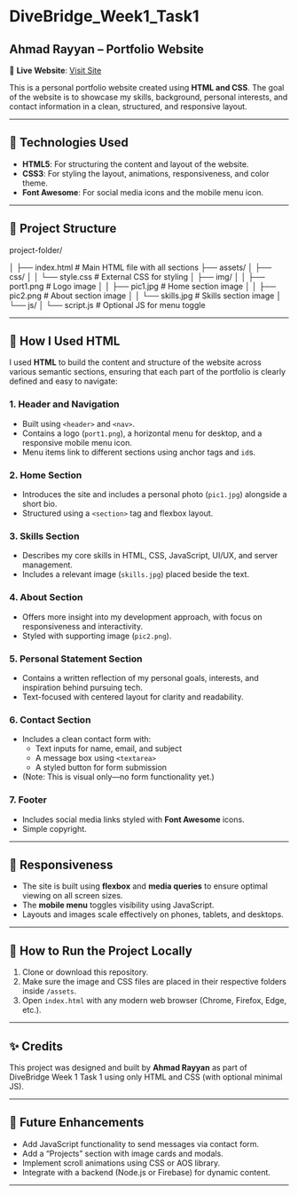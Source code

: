 # DiveBridge_Week1_Task1  
## Ahmad Rayyan – Portfolio Website

🔗 **Live Website**: [Visit Site](https://dive-bridge-week1-task1.vercel.app/)

This is a personal portfolio website created using **HTML and CSS**. The goal of the website is to showcase my skills, background, personal interests, and contact information in a clean, structured, and responsive layout.

---

## 🔧 Technologies Used

- **HTML5**: For structuring the content and layout of the website.
- **CSS3**: For styling the layout, animations, responsiveness, and color theme.
- **Font Awesome**: For social media icons and the mobile menu icon.

---

## 📁 Project Structure

project-folder/

│
├── index.html # Main HTML file with all sections
├── assets/
│ ├── css/
│ │ └── style.css # External CSS for styling
│ ├── img/
│ │ ├── port1.png # Logo image
│ │ ├── pic1.jpg # Home section image
│ │ ├── pic2.png # About section image
│ │ └── skills.jpg # Skills section image
│ └── js/
│ └── script.js # Optional JS for menu toggle

---

## 📑 How I Used HTML

I used **HTML** to build the content and structure of the website across various semantic sections, ensuring that each part of the portfolio is clearly defined and easy to navigate:

### 1. **Header and Navigation**
- Built using `<header>` and `<nav>`.
- Contains a logo (`port1.png`), a horizontal menu for desktop, and a responsive mobile menu icon.
- Menu items link to different sections using anchor tags and `id`s.

### 2. **Home Section**
- Introduces the site and includes a personal photo (`pic1.jpg`) alongside a short bio.
- Structured using a `<section>` tag and flexbox layout.

### 3. **Skills Section**
- Describes my core skills in HTML, CSS, JavaScript, UI/UX, and server management.
- Includes a relevant image (`skills.jpg`) placed beside the text.

### 4. **About Section**
- Offers more insight into my development approach, with focus on responsiveness and interactivity.
- Styled with supporting image (`pic2.png`).

### 5. **Personal Statement Section**
- Contains a written reflection of my personal goals, interests, and inspiration behind pursuing tech.
- Text-focused with centered layout for clarity and readability.

### 6. **Contact Section**
- Includes a clean contact form with:
  - Text inputs for name, email, and subject
  - A message box using `<textarea>`
  - A styled button for form submission
- (Note: This is visual only—no form functionality yet.)

### 7. **Footer**
- Includes social media links styled with **Font Awesome** icons.
- Simple copyright.

---

## 📱 Responsiveness

- The site is built using **flexbox** and **media queries** to ensure optimal viewing on all screen sizes.
- The **mobile menu** toggles visibility using JavaScript.
- Layouts and images scale effectively on phones, tablets, and desktops.

---

## 🚀 How to Run the Project Locally

1. Clone or download this repository.
2. Make sure the image and CSS files are placed in their respective folders inside `/assets`.
3. Open `index.html` with any modern web browser (Chrome, Firefox, Edge, etc.).

---

## ✨ Credits

This project was designed and built by **Ahmad Rayyan** as part of DiveBridge Week 1 Task 1 using only HTML and CSS (with optional minimal JS).

---

## 📌 Future Enhancements

- Add JavaScript functionality to send messages via contact form.
- Add a “Projects” section with image cards and modals.
- Implement scroll animations using CSS or AOS library.
- Integrate with a backend (Node.js or Firebase) for dynamic content.

---

